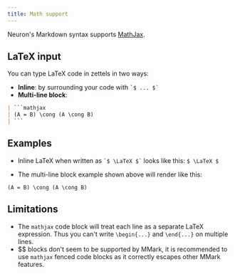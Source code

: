 ```yaml
---
title: Math support
---
```


Neuron's Markdown syntax supports [MathJax](https://www.mathjax.org/).

## LaTeX input

You can type LaTeX code in zettels in two ways:

* **Inline**: by surrounding your code with ``` `$ ... $` ```
* **Multi-line block**: 
```markdown
| ```mathjax 
| (A = B) \cong (A \cong B) 
| ```
```

## Examples

* Inline LaTeX when written as ``` `$ \LaTeX $` ``` looks like this: `$ \LaTeX $`

* The multi-line block example shown above will render like this:

```mathjax
(A = B) \cong (A \cong B)
```

## Limitations

* The `mathjax` code block will treat each line as a separate LaTeX 
  expression. Thus you can't write `\begin{...}` and `\end{...}` on multiple
  lines.
* $$ blocks don't seem to be supported by MMark, it is recommended to
  use `mathjax` fenced code blocks as it correctly escapes other MMark features.
